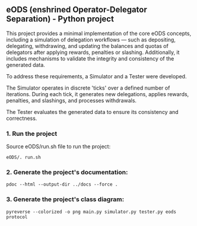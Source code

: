## eODS (enshrined Operator-Delegator Separation) - Python project

This project provides a minimal implementation of the core eODS concepts, including a 
simulation of delegation workflows — such as depositing, delegating, withdrawing, and updating 
the balances and quotas of delegators after applying rewards, penalties or slashing. Additionally, 
it includes mechanisms to validate the integrity and consistency of the generated data.

To address these requirements, a Simulator and a Tester were developed.

The Simulator operates in discrete 'ticks' over a defined number of iterations. During each tick, it generates new delegations, applies rewards, penalties, and slashings, and processes withdrawals.

The Tester evaluates the generated data to ensure its consistency and correctness.

### 1. Run the project

Source eODS/run.sh file to run the project:

`eODS/. run.sh`

### 2. Generate the project's documentation:

`pdoc --html --output-dir ../docs --force .`

### 3. Generate the project's class diagram:

`pyreverse --colorized -o png main.py simulator.py tester.py eods protocol`
